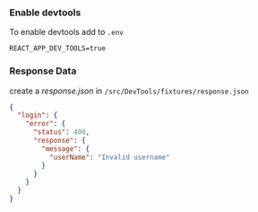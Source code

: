 ### Enable devtools

To enable devtools add to `.env`

```
REACT_APP_DEV_TOOLS=true
```

### Response Data

create a _response.json_ in `/src/DevTools/fixtures/response.json`

```json
{
  "login": {
    "error": {
      "status": 400,
      "response": {
        "message": {
          "userName": "Invalid username"
        }
      }
    }
  }
}
```
